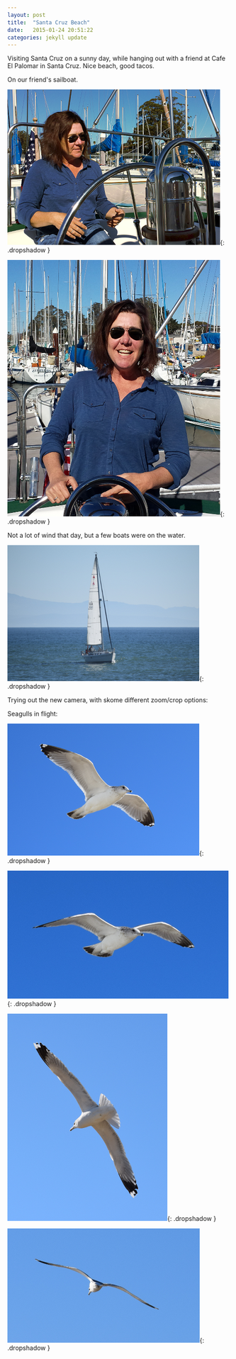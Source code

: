 ```yaml
---
layout: post
title:  "Santa Cruz Beach"
date:   2015-01-24 20:51:22
categories: jekyll update
---
```

Visiting Santa Cruz on a sunny day, while hanging out with a friend at Cafe El Palomar in Santa Cruz.  Nice beach, good tacos.  

On our friend's sailboat.

![Woman in sailboat](/images/santa_cruz/Stephanie1.png){: .dropshadow }  

![Woman standing at the wheel](/images/santa_cruz/Stephanie2.png){: .dropshadow }  

Not a lot of wind that day, but a few boats were on the water.  
  
![Sailboat](/images/santa_cruz/Sailboat.png){: .dropshadow }  


Trying out the new camera, with skome different zoom/crop options:  

Seagulls in flight:  

![Seagull in flight](/images/santa_cruz/Seagull1.png){: .dropshadow }  
  

![Seagull in flight](/images/santa_cruz/Seagull2.png){: .dropshadow }  
  

![Seagull in flight](/images/santa_cruz/Seagull4.png){: .dropshadow }  
  

![Seagull in flight](/images/santa_cruz/Seagull3.png){: .dropshadow }  


